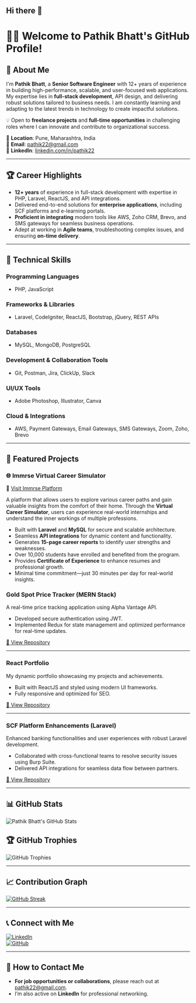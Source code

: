 ## Hi there 👋

<!--
**pathik22/pathik22** is a ✨ _special_ ✨ repository because its `README.md` (this file) appears on your GitHub profile.

Here are some ideas to get you started:

- 🔭 I’m currently working on ...
- 🌱 I’m currently learning ...
- 👯 I’m looking to collaborate on ...
- 🤔 I’m looking for help with ...
- 💬 Ask me about ...
- 📫 How to reach me: ...
- 😄 Pronouns: ...
- ⚡ Fun fact: ...
-->

# 👨‍💻 Welcome to Pathik Bhatt's GitHub Profile!  

## 🚀 About Me  
I'm **Pathik Bhatt**, a **Senior Software Engineer** with 12+ years of experience in building high-performance, scalable, and user-focused web applications. My expertise lies in **full-stack development**, API design, and delivering robust solutions tailored to business needs. I am constantly learning and adapting to the latest trends in technology to create impactful solutions.  

💡 Open to **freelance projects** and **full-time opportunities** in challenging roles where I can innovate and contribute to organizational success.  

📍 **Location**: Pune, Maharashtra, India  
📧 **Email**: [pathik22@gmail.com](mailto:pathik22@gmail.com)  
🔗 **LinkedIn**: [linkedin.com/in/pathik22](https://linkedin.com/in/pathik22)  

---

## 🏆 Career Highlights  
- **12+ years** of experience in full-stack development with expertise in PHP, Laravel, ReactJS, and API integrations.  
- Delivered end-to-end solutions for **enterprise applications**, including SCF platforms and e-learning portals.  
- **Proficient in integrating** modern tools like AWS, Zoho CRM, Brevo, and SMS gateways for seamless business operations.  
- Adept at working in **Agile teams**, troubleshooting complex issues, and ensuring **on-time delivery**.  

---

## 🔧 Technical Skills  

### **Programming Languages**  
- PHP, JavaScript  

### **Frameworks & Libraries**  
- Laravel, CodeIgniter, ReactJS, Bootstrap, jQuery, REST APIs  

### **Databases**  
- MySQL, MongoDB, PostgreSQL  

### **Development & Collaboration Tools**  
- Git, Postman, Jira, ClickUp, Slack  

### **UI/UX Tools**  
- Adobe Photoshop, Illustrator, Canva  

### **Cloud & Integrations**  
- AWS, Payment Gateways, Email Gateways, SMS Gateways, Zoom, Zoho, Brevo  

---

## 📂 Featured Projects  

### 🌐 Immrse Virtual Career Simulator  
🔗 [Visit Immrse Platform](https://immrse.mindler.com/)  

A platform that allows users to explore various career paths and gain valuable insights from the comfort of their home. Through the **Virtual Career Simulator**, users can experience real-world internships and understand the inner workings of multiple professions.
- Built with **Laravel** and **MySQL** for secure and scalable architecture.
- Seamless **API integrations** for dynamic content and functionality.
- Generates **15-page career reports** to identify user strengths and weaknesses.
- Over 10,000 students have enrolled and benefited from the program.
- Provides **Certificate of Experience** to enhance resumes and professional growth.
- Minimal time commitment—just 30 minutes per day for real-world insights.



### **Gold Spot Price Tracker (MERN Stack)**  
A real-time price tracking application using Alpha Vantage API.  
- Developed secure authentication using JWT.  
- Implemented Redux for state management and optimized performance for real-time updates.  

[🔗 View Repository](https://github.com/pathik22/gold-spot-price-tracker)  

---

### **React Portfolio**  
My dynamic portfolio showcasing my projects and achievements.  
- Built with ReactJS and styled using modern UI frameworks.  
- Fully responsive and optimized for SEO.  

[🔗 View Repository](https://github.com/pathik22/react-portfolio)  

---

### **SCF Platform Enhancements (Laravel)**  
Enhanced banking functionalities and user experiences with robust Laravel development.  
- Collaborated with cross-functional teams to resolve security issues using Burp Suite.  
- Delivered API integrations for seamless data flow between partners.  

[🔗 View Repository](https://github.com/pathik22/scf-platform)  

---

## 📊 GitHub Stats  

![Pathik Bhatt's GitHub Stats](https://github-readme-stats.vercel.app/api?username=pathik22&show_icons=true&theme=radical)  

## 🏆 GitHub Trophies  

![GitHub Trophies](https://github-profile-trophy.vercel.app/?username=pathik22&theme=dracula&margin-w=15)  

---

## 📈 Contribution Graph  

[![GitHub Streak](https://github-readme-streak-stats.herokuapp.com/?user=pathik22&theme=radical)](https://git.io/streak-stats)  

---

## 📞 Connect with Me  

[![LinkedIn](https://img.shields.io/badge/LinkedIn-0077B5?logo=linkedin&logoColor=white)](https://linkedin.com/in/pathik22)  
[![GitHub](https://img.shields.io/badge/GitHub-181717?logo=github&logoColor=white)](https://github.com/pathik22)  

---

## 💼 How to Contact Me  
- **For job opportunities or collaborations**, please reach out at [pathik22@gmail.com](mailto:pathik22@gmail.com).  
- I’m also active on **LinkedIn** for professional networking.  

